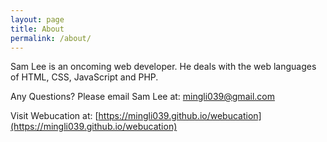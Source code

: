 ```yaml
---
layout: page
title: About
permalink: /about/
---
```


Sam Lee is an oncoming web developer. He deals with the web languages of HTML, CSS, JavaScript and PHP.

Any Questions? Please email Sam Lee at: mingli039@gmail.com

Visit Webucation at: [https://mingli039.github.io/webucation](https://mingli039.github.io/webucation)
